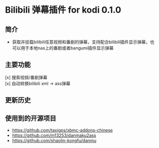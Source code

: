 # Bilibili 弹幕插件 for kodi 0.1.0
## 简介
- 获取并挂载bilibili任意视频和番剧的弹幕，支持配合bilibili插件显示弹幕，也可以用于本地nas上的番剧或者bangumi插件显示弹幕
## 主要功能
[x] 搜索视频/番剧弹幕  
[x] 自动转换bilibili xml -> ass弹幕
## 更新历史

## 使用到的开源项目
- https://github.com/taxigps/xbmc-addons-chinese
- https://github.com/m13253/danmaku2ass
- https://github.com/shaolin-kongfu/danmu
